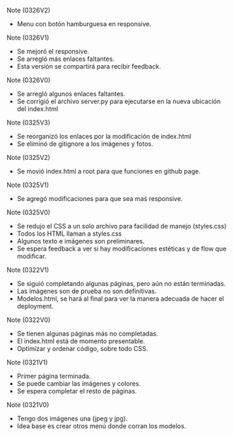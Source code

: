 Note (0326V2)
- Menu con botón hamburguesa en responsive.

Note (0326V1)
- Se mejoró el responsive.
- Se arregló más enlaces faltantes.
- Esta versión se compartirá para recibir feedback.

Note (0326V0)
- Se arregló algunos enlaces faltantes.
- Se corrigió el archivo server.py para ejecutarse en la nueva ubicación del index.html

Note (0325V3)
- Se reorganizó los enlaces por la modificación de index.html
- Se eliminó de gitignore a los imágenes y fotos.

Note (0325V2)
- Se movió index.html a root para que funciones en github page.

Note (0325V1)
- Se agregó modificaciones para que sea maś responsive.

Note (0325V0)
- Se redujo el CSS a un solo archivo para facilidad de manejo (styles.css)
- Todos los HTML llaman a styles.css
- Algunos texto e imágenes son preliminares.
- Se espera feedback a ver si hay modificaciones estéticas y de flow que modificar.

Note (0322V1)
- Se siguió completando algunas páginas, pero aún no están terminadas.
- Las imágenes son de prueba no son definitivas.
- Modelos.html, se hará al final para ver la manera adecuada de hacer el deployment.

Note (0322V0)
- Se tienen algunas páginas más no completadas.
- El index.html está de momento presentable.
- Optimizar y ordenar código, sobre todo CSS.

Note (0321V1)
- Primer página terminada.
- Se puede cambiar las imágenes y colores.
- Se espera completar el resto de páginas.

Note (0321V0)
- Tengo dos imágenes una (jpeg y jpg).
- Idea base es crear otros menú donde corran los modelos.